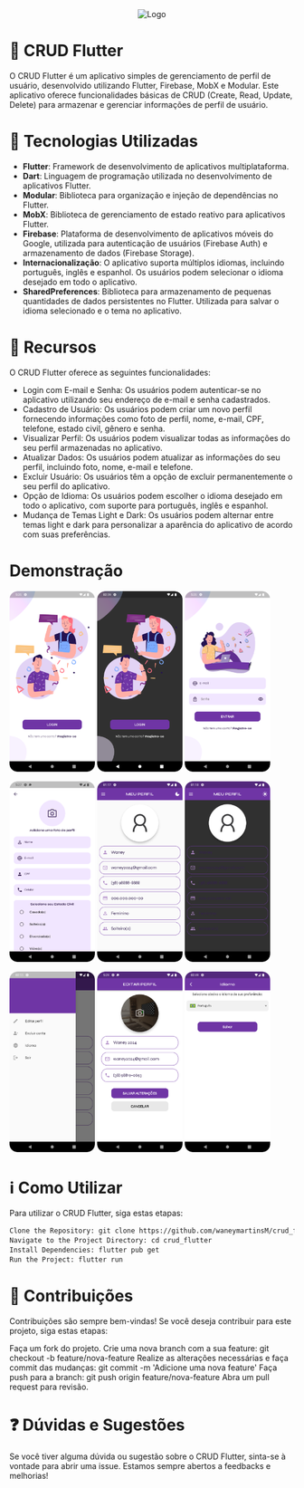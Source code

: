 <div align="center">
    <img src="https://miro.medium.com/v2/resize:fit:754/1*c26LAwpdlPmK3x1lrlGwNA.png" alt="Logo">
</div>

# 👤 CRUD Flutter

O CRUD Flutter é um aplicativo simples de gerenciamento de perfil de usuário, desenvolvido utilizando Flutter, Firebase, MobX e Modular. Este aplicativo oferece funcionalidades básicas de CRUD (Create, Read, Update, Delete) para armazenar e gerenciar informações de perfil de usuário.


# 🚀 Tecnologias Utilizadas
- **Flutter**: Framework de desenvolvimento de aplicativos multiplataforma.
- **Dart**: Linguagem de programação utilizada no desenvolvimento de aplicativos Flutter.
- **Modular**: Biblioteca para organização e injeção de dependências no Flutter.
- **MobX**: Biblioteca de gerenciamento de estado reativo para aplicativos Flutter.
- **Firebase**: Plataforma de desenvolvimento de aplicativos móveis do Google, utilizada para autenticação de usuários (Firebase Auth) e armazenamento de dados (Firebase Storage).
- **Internacionalização**: O aplicativo suporta múltiplos idiomas, incluindo português, inglês e espanhol. Os usuários podem selecionar o idioma desejado em todo o aplicativo.
- **SharedPreferences**: Biblioteca para armazenamento de pequenas quantidades de dados persistentes no Flutter. Utilizada para salvar o idioma selecionado e o tema no aplicativo.

# 📌 Recursos
O CRUD Flutter oferece as seguintes funcionalidades:

- Login com E-mail e Senha: Os usuários podem autenticar-se no aplicativo utilizando seu endereço de e-mail e senha cadastrados.
- Cadastro de Usuário: Os usuários podem criar um novo perfil fornecendo informações como foto de perfil, nome, e-mail, CPF, telefone, estado civil, gênero e senha.
- Visualizar Perfil: Os usuários podem visualizar todas as informações do seu perfil armazenadas no aplicativo.
- Atualizar Dados: Os usuários podem atualizar as informações do seu perfil, incluindo foto, nome, e-mail e telefone.
- Excluir Usuário: Os usuários têm a opção de excluir permanentemente o seu perfil do aplicativo.
- Opção de Idioma: Os usuários podem escolher o idioma desejado em todo o aplicativo, com suporte para português, inglês e espanhol.
- Mudança de Temas Light e Dark: Os usuários podem alternar entre temas light e dark para personalizar a aparência do aplicativo de acordo com suas preferências.

# Demonstração

<p>
<img src="screenshots/Screenshot_01.png" width="30%">
<img src="screenshots/Screenshot_01_dark.png" width="30%">
<img src="screenshots/Screenshot_02.png" width="30%">
</p>

<p>
<img src="screenshots/Screenshot_03.png" width="30%">
<img src="screenshots/Screenshot_10.png" width="30%">
<img src="screenshots/Screenshot_09.png" width="30%">
</p>

<p>
<img src="screenshots/Screenshot_08.png" width="30%">
<img src="screenshots/Screenshot_06.png" width="30%">
<img src="screenshots/Screenshot_07.png" width="30%">
</p>

# ℹ️ Como Utilizar

Para utilizar o CRUD Flutter, siga estas etapas:

```bash
Clone the Repository: git clone https://github.com/waneymartinsM/crud_flutter.git
Navigate to the Project Directory: cd crud_flutter
Install Dependencies: flutter pub get
Run the Project: flutter run
```

# 🤝 Contribuições
Contribuições são sempre bem-vindas! Se você deseja contribuir para este projeto, siga estas etapas:

Faça um fork do projeto.
Crie uma nova branch com a sua feature: git checkout -b feature/nova-feature
Realize as alterações necessárias e faça commit das mudanças: git commit -m 'Adicione uma nova feature'
Faça push para a branch: git push origin feature/nova-feature
Abra um pull request para revisão.

# ❓ Dúvidas e Sugestões
Se você tiver alguma dúvida ou sugestão sobre o CRUD Flutter, sinta-se à vontade para abrir uma issue. Estamos sempre abertos a feedbacks e melhorias!